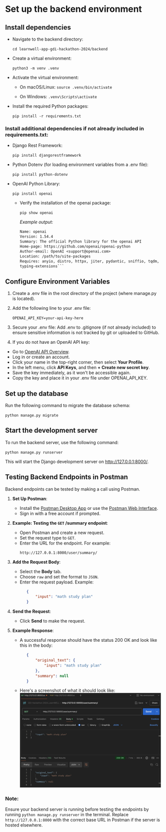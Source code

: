 # Set up the backend environment

## Install dependencies
- Navigate to the backend directory:

    `cd learnwell-app-gdi-hackathon-2024/backend`

- Create a virtual environment:

    `python3 -m venv .venv`

- Activate the virtual environment:
    - On macOS/Linux:
    `source .venv/bin/activate`

    - On Windows:
    `.venv\Scripts\activate`

- Install the required Python packages:

    `pip install -r requirements.txt`

### Install additional dependencies if not already included in requirements.txt:

- Django Rest Framework:

    `pip install djangorestframework`


- Python Dotenv (for loading environment variables from a .env file):

    `pip install python-dotenv`

- OpenAI Python Library:

    `pip install openai`

    - Verify the installation of the openai package:

        `pip show openai`

        *Example output:*

        ```
        Name: openai
        Version: 1.54.4
        Summary: The official Python library for the openai API
        Home-page: https://github.com/openai/openai-python
        Author-email: OpenAI <support@openai.com>
        Location: /path/to/site-packages
        Requires: anyio, distro, httpx, jiter, pydantic, sniffio, tqdm, typing-extensions```
## Configure Environment Variables
1. Create a .env file in the root directory of the project (where manage.py is located).

2. Add the following line to your .env file:

    `OPENAI_API_KEY=your-api-key-here`

3. Secure your .env file: Add .env to .gitignore (if not already included) to ensure sensitive information is not tracked by git or uploaded to GitHub.

4. If you do not have an OpenAI API key:

- Go to [OpenAI API Overview](https://platform.openai.com/docs/overview).
- Log in or create an account.
- Click your name in the top-right corner, then select **Your Profile**.
- In the left menu, click **API Keys**, and then **+ Create new secret key**.
- Save the key immediately, as it won't be accessible again.
- Copy the key and place it in your .env file under OPENAI_API_KEY.


## Set up the database
Run the following command to migrate the database schema:

`python manage.py migrate`

## Start the development server
To run the backend server, use the following command:

`python manage.py runserver`

This will start the Django development server on http://127.0.0.1:8000/.



## Testing Backend Endpoints in Postman
Backend endpoints can be tested by making a call using Postman.
1. **Set Up Postman**:
   - Install the [Postman Desktop App](https://www.postman.com/downloads/) or use the [Postman Web Interface](https://web.postman.co).
   - Sign in with a free account if prompted.

2. **Example: Testing the `GET` /summary endpoint**:
   - Open Postman and create a new request.
   - Set the request type to `GET`.
   - Enter the URL for the endpoint. For example:
     ```
     http://127.0.0.1:8000/user/summary/
     ```

3. **Add the Request Body**:
   - Select the **Body** tab.
   - Choose `raw` and set the format to `JSON`.
   - Enter the request payload. Example:
     ```json
        {
            "input": "math study plan"
        }
     ```

4. **Send the Request**:
   - Click **Send** to make the request.

5. **Example Response**:
   - A successful response should have the status 200 OK and look like this in the body:
     ```json
        {
            "original_text": {
                "input": "math study plan"
            },
            "summary": null
        }
     ```

   - Here's a screenshot of what it should look like:
![Testing an Endpoint in Postman](./images/updated-summary-example-image.png)

### Note:
Ensure your backend server is running before testing the endpoints by running `python manage.py runserver` in the terminal. Replace `http://127.0.0.1:8000` with the correct base URL in Postman if the server is hosted elsewhere.